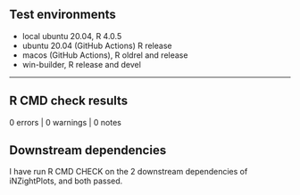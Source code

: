 ## Test environments
* local ubuntu 20.04, R 4.0.5
* ubuntu 20.04 (GitHub Actions) R release
* macos (GitHub Actions), R oldrel and release
* win-builder, R release and devel

****
## R CMD check results

0 errors | 0 warnings | 0 notes

## Downstream dependencies

I have run R CMD CHECK on the 2 downstream dependencies of iNZightPlots, and both passed.
